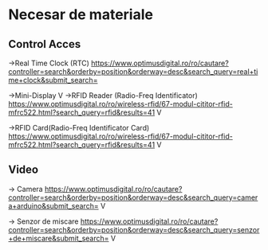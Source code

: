 # Necesar de materiale 
## Control Acces
->Real Time Clock (RTC)  https://www.optimusdigital.ro/ro/cautare?controller=search&orderby=position&orderway=desc&search_query=real+time+clock&submit_search= 

->Mini-Display V
->RFID Reader (Radio-Freq Identificator)
https://www.optimusdigital.ro/ro/wireless-rfid/67-modul-cititor-rfid-mfrc522.html?search_query=rfid&results=41 V

->RFID Card(Radio-Freq Identificator Card)
https://www.optimusdigital.ro/ro/wireless-rfid/67-modul-cititor-rfid-mfrc522.html?search_query=rfid&results=41 V

## Video
-> Camera https://www.optimusdigital.ro/ro/cautare?controller=search&orderby=position&orderway=desc&search_query=camera+arduino&submit_search=  V

-> Senzor de miscare 
https://www.optimusdigital.ro/ro/cautare?controller=search&orderby=position&orderway=desc&search_query=senzor+de+miscare&submit_search= V


